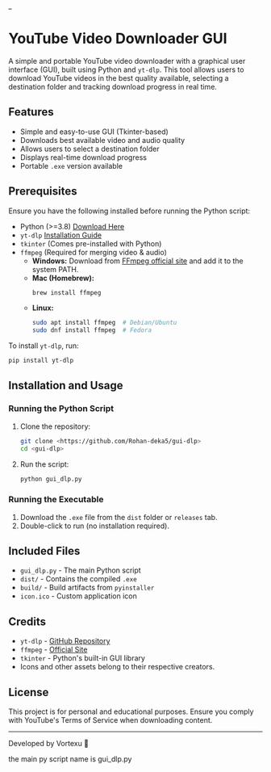 \_

# YouTube Video Downloader GUI

A simple and portable YouTube video downloader with a graphical user interface (GUI), built using Python and `yt-dlp`. This tool allows users to download YouTube videos in the best quality available, selecting a destination folder and tracking download progress in real time.

## Features

- Simple and easy-to-use GUI (Tkinter-based)
- Downloads best available video and audio quality
- Allows users to select a destination folder
- Displays real-time download progress
- Portable `.exe` version available

## Prerequisites

Ensure you have the following installed before running the Python script:

- Python (>=3.8) [Download Here](https://www.python.org/downloads/)
- `yt-dlp` [Installation Guide](https://github.com/yt-dlp/yt-dlp#installation)
- `tkinter` (Comes pre-installed with Python)
- `ffmpeg` (Required for merging video & audio)
  - **Windows:** Download from [FFmpeg official site](https://ffmpeg.org/download.html) and add it to the system PATH.
  - **Mac (Homebrew):**
    ```sh
    brew install ffmpeg
    ```
  - **Linux:**
    ```sh
    sudo apt install ffmpeg  # Debian/Ubuntu  
    sudo dnf install ffmpeg  # Fedora  
    ```

To install `yt-dlp`, run:

```sh
pip install yt-dlp
```

## Installation and Usage

### Running the Python Script

1. Clone the repository:
   ```sh
   git clone <https://github.com/Rohan-deka5/gui-dlp>
   cd <gui-dlp>
   ```
2. Run the script:
   ```sh
   python gui_dlp.py
   ```

### Running the Executable

1. Download the `.exe` file from the `dist` folder or `releases` tab.
2. Double-click to run (no installation required).

## Included Files

- `gui_dlp.py` - The main Python script
- `dist/` - Contains the compiled `.exe`
- `build/` - Build artifacts from `pyinstaller`
- `icon.ico` - Custom application icon

## Credits

- `yt-dlp` - [GitHub Repository](https://github.com/yt-dlp/yt-dlp)
- `ffmpeg` - [Official Site](https://ffmpeg.org/)
- `tkinter` - Python's built-in GUI library
- Icons and other assets belong to their respective creators.

## License

This project is for personal and educational purposes. Ensure you comply with YouTube's Terms of Service when downloading content.

---

Developed by Vortexu 🚀

the main py script name is gui\_dlp.py

